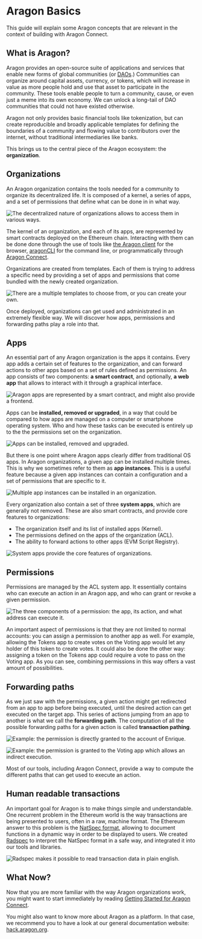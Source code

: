 # Aragon Basics

This guide will explain some Aragon concepts that are relevant in the context of building with Aragon Connect.

## What is Aragon?

Aragon provides an open-source suite of applications and services that enable new forms of global communities \(or [DAOs](https://aragon.org/dao).\) Communities can organize around capital assets, currency, or tokens, which will increase in value as more people hold and use that asset to participate in the community. These tools enable people to turn a community, cause, or even just a meme into its own economy. We can unlock a long-tail of DAO communities that could not have existed otherwise.

Aragon not only provides basic financial tools like tokenization, but can create reproducible and broadly applicable templates for defining the boundaries of a community and flowing value to contributors over the internet, without traditional intermediaries like banks.

This brings us to the central piece of the Aragon ecosystem: the **organization**.

## Organizations

An Aragon organization contains the tools needed for a community to organize its decentralized life. It is composed of a kernel, a series of apps, and a set of permissions that define what can be done in in what way.

![The decentralized nature of organizations allows to access them in various ways.](../.gitbook/assets/basics-organization.png)

The kernel of an organization, and each of its apps, are represented by smart contracts deployed on the Ethereum chain. Interacting with them can be done done through the use of tools like [the Aragon client](https://mainnet.aragon.org/) for the browser, [aragonCLI](https://hack.aragon.org/docs/cli-intro.html) for the command line, or programmatically through [Aragon Connect](https://aragon.org/connect).

Organizations are created from templates. Each of them is trying to address a specific need by providing a set of apps and permissions that come bundled with the newly created organization.

![ There are a multiple templates to choose from, or you can create your own.](../.gitbook/assets/basics-templates.png)

Once deployed, organizations can get used and administrated in an extremely flexible way. We will discover how apps, permissions and forwarding paths play a role into that.

## Apps

An essential part of any Aragon organization is the apps it contains. Every app adds a certain set of features to the organization, and can forward actions to other apps based on a set of rules defined as permissions. An app consists of two components: **a smart contract**, and optionally, **a web app** that allows to interact with it through a graphical interface.

![Aragon apps are represented by a smart contract, and might also provide a frontend.](../.gitbook/assets/basics-apps-two-parts.png)

Apps can be **installed, removed or upgraded**, in a way that could be compared to how apps are managed on a computer or smartphone operating system. Who and how these tasks can be executed is entirely up to the the permissions set on the organization.

![Apps can be installed, removed and upgraded.](../.gitbook/assets/basics-apps-admin.png)

But there is one point where Aragon apps clearly differ from traditional OS apps. In Aragon organizations, a given app can be installed multiple times. This is why we sometimes refer to them as **app instances**. This is a useful feature because a given app instances can contain a configuration and a set of permissions that are specific to it.

![Multiple app instances can be installed in an organization.](../.gitbook/assets/basics-app-instances.png)

Every organization also contain a set of three **system apps**, which are generally not removed. These are also smart contracts, and provide core features to organizations:

* The organization itself and its list of installed apps \(Kernel\).
* The permissions defined on the apps of the organization \(ACL\).
* The ability to forward actions to other apps \(EVM Script Registry\).

![System apps provide the core features of organizations.](../.gitbook/assets/basics-system-apps.png)

## Permissions

Permissions are managed by the ACL system app. It essentially contains who can execute an action in an Aragon app, and who can grant or revoke a given permission.

![The three components of a permission: the app, its action, and what address can execute it.](../.gitbook/assets/basics-permission-granted.png)

An important aspect of permissions is that they are not limited to normal accounts: you can assign a permission to another app as well. For example, allowing the Tokens app to create votes on the Voting app would let any holder of this token to create votes. It could also be done the other way: assigning a token on the Tokens app could require a vote to pass on the Voting app. As you can see, combining permissions in this way offers a vast amount of possibilities.

## Forwarding paths

As we just saw with the permissions, a given action might get redirected from an app to app before being executed, until the desired action can get executed on the target app. This series of actions jumping from an app to another is what we call the **forwarding path**. The computation of all the possible forwarding paths for a given action is called **transaction pathing**.

![Example: the permission is directly granted to the account of Enrique.](../.gitbook/assets/basics-forwarding-path-direct.png)

![ Example: the permission is granted to the Voting app which allows an indirect execution.](../.gitbook/assets/basics-forwarding-path-indirect.png)

Most of our tools, including Aragon Connect, provide a way to compute the different paths that can get used to execute an action.

## Human readable transactions

An important goal for Aragon is to make things simple and understandable. One recurrent problem in the Ethereum world is the way transactions are being presented to users, often in a raw, machine format. The Ethereum answer to this problem is the [NatSpec format](https://solidity.readthedocs.io/en/develop/natspec-format.html), allowing to document functions in a dynamic way in order to be displayed to users. We created [Radspec](https://github.com/aragon/radspec) to interpret the NatSpec format in a safe way, and integrated it into our tools and libraries.

![Radspec makes it possible to read transaction data in plain english.](../.gitbook/assets/basics-radspec.png)

## What Now?

Now that you are more familiar with the way Aragon organizations work, you might want to start immediately by reading [Getting Started for Aragon Connect](https://connect.aragon.org/).

You might also want to know more about Aragon as a platform. In that case, we recommend you to have a look at our general documentation website: [hack.aragon.org](https://hack.aragon.org/).

